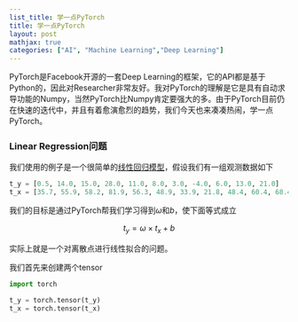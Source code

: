 ```yaml
---
list_title: 学一点PyTorch
title: 学一点PyTorch
layout: post
mathjax: true
categories: ["AI", "Machine Learning","Deep Learning"]
---
```


PyTorch是Facebook开源的一套Deep Learning的框架，它的API都是基于Python的，因此对Researcher非常友好。我对PyTorch的理解是它是具有自动求导功能的Numpy，当然PyTorch比Numpy肯定要强大的多。由于PyTorch目前仍在快速的迭代中，并且有着愈演愈烈的趋势，我们今天也来凑凑热闹，学一点PyTorch。

### Linear Regression问题

我们使用的例子是一个很简单的[线性回归模型]()，假设我们有一组观测数据如下

```python
t_y = [0.5, 14.0, 15.0, 28.0, 11.0, 8.0, 3.0, -4.0, 6.0, 13.0, 21.0]
t_x = [35.7, 55.9, 58.2, 81.9, 56.3, 48.9, 33.9, 21.8, 48.4, 60.4, 68.4]
```
我们的目标是通过PyTorch帮我们学习得到$\omega$和$b$，使下面等式成立

$$
t_y = \omega \times t_x + b
$$

实际上就是一个对离散点进行线性拟合的问题。

我们首先来创建两个tensor

```python
import torch

t_y = torch.tensor(t_y)
t_x = torch.tensor(t_x)
```